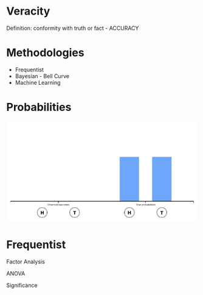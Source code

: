 # Veracity 
Definition: conformity with truth or fact - ACCURACY

# Methodologies
* Frequentist
* Bayesian - Bell Curve
* Machine Learning

# Probabilities
![full](/../Images/ML/HeadsOrTails.gif)

# Frequentist




Factor Analysis

ANOVA

Significance 